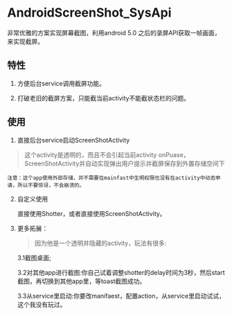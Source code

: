 # AndroidScreenShot_SysApi
非常优雅的方案实现屏幕截图，利用android 5.0 之后的录屏API获取一帧画面，来实现截屏。

## 特性 

 1. 方便后台service调用截屏功能。
    
    
 2. 打破老旧的截屏方案，只能截当前activity不能截状态栏的问题。
 
## 使用

1. 直接后台service启动ScreenShotActivity

> 这个activity是透明的，而且不会引起当前activity onPuase，
ScreenShotActivity并自动实现弹出用户提示并截屏保存到外置存储空间下

    注意：这个app使用外部存储，并不需要在mainfast中生明权限也没有在activity中动态申请，所以不要惊讶，不会崩溃的。
    
2. 自定义使用
   
    直接使用Shotter，或者直接使用ScreenShotActivity。
    
3. 更多拓展：
   
   > 因为他是一个透明并隐藏的activity，玩法有很多:
    
   3.1截图桌面;
   
   3.2对其他app进行截图:你自己试着调整shotter的delay时间为3秒，然后start截图，再切换到其他app里，等toast截图成功。
   
   3.3从service里启动:你要改manifaest，配置action，从service里启动试试，这个我没有玩过。